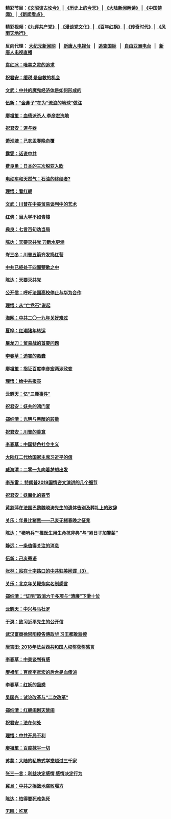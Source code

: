 #### 精彩节目：[《文昭谈古论今》](http://45.76.220.221/wenzhao) | [《历史上的今天》](http://45.76.220.221/today-in-history) | [《大陆新闻解读》](http://45.76.220.221/ntdtv-comedy) | [《中国禁闻》](http://45.76.220.221/ntdtv-news) | [《新闻看点》](http://45.76.220.221/news-insight) 

 #### 精彩视频：[《九评共产党》](http://45.76.220.221:10000/videos/jiuping) | [《漫谈党文化》](http://45.76.220.221:10000/videos/mtdwh) | [《百年红祸》](http://45.76.220.221:10000/videos/bnhh) | [《传奇时代》](http://45.76.220.221:10000/videos/legend) | [《风雨天地行》](http://45.76.220.221:10000/videos/fytdx) 

 #### 反向代理： [大纪元新闻网](http://45.76.220.221:10080/) &nbsp;&nbsp;|&nbsp;&nbsp; [新唐人电视台](http://45.76.220.221:8000/) &nbsp;&nbsp;|&nbsp;&nbsp; [追查国际](http://45.76.220.221:10010/) &nbsp;&nbsp;|&nbsp;&nbsp; [自由亚洲电台](http://45.76.220.221:9800/) &nbsp;&nbsp;|&nbsp;&nbsp; [新唐人电视直播](http://45.76.220.221/) 

#### [袁红冰：唯美之灵的追求](../pages/nsc993/n11052800.md?t=02182137) 

#### [祝君安：缓税 是自救的机会](../pages/nsc993/n11052714.md?t=02182137) 

#### [文武：中共的魔鬼经济体是如何形成的](../pages/nsc993/n11051908.md?t=02182137) 

#### [伍新：“金鼻子”在为“流浪的地球”做注](../pages/nsc993/n11051603.md?t=02182137) 

#### [廖祖笙：血债派杀人 李彦宏洗地](../pages/nsc993/n11051397.md?t=02182137) 

#### [祝君安：道与器](../pages/nsc993/n11050653.md?t=02182137) 

#### [萧淮塘：己亥孟春晚舟覆](../pages/nsc993/n11050615.md?t=02182137) 

#### [露雯：话说中共](../pages/nsc993/n11050549.md?t=02182137) 

#### [费良勇：日本的三次脱亚入欧](../pages/nsc993/n11050067.md?t=02182137) 

#### [电动车和天然气：石油的终结者?](../pages/nsc993/n11047401.md?t=02182137) 

#### [理悟：看红朝](../pages/nsc993/n11047368.md?t=02182137) 

#### [文武：川普在中美贸易谈判中的艺术](../pages/nsc993/n11047216.md?t=02182137) 

#### [红佛：当大学不如青楼](../pages/nsc993/n11046910.md?t=02182137) 

#### [典良：七言百句劝当局](../pages/nsc993/n11046467.md?t=02182137) 

#### [陈达：天要灭共党 刀断水更淌](../pages/nsc993/n11045758.md?t=02182137) 

#### [岑三冬：川普五箭齐发捣红营](../pages/nsc993/n11045729.md?t=02182137) 

#### [中共已经处于四面楚歌之中](../pages/nsc993/n11044959.md?t=02182137) 

#### [陈达：天要灭共党](../pages/nsc993/n11043924.md?t=02182137) 

#### [公开信：呼吁法国高校停止与华为合作](../pages/nsc993/n11042967.md?t=02182137) 

#### [理悟：从“亡党石”说起](../pages/nsc993/n11042524.md?t=02182137) 

#### [海网：中共二〇一九年关好难过](../pages/nsc993/n11041415.md?t=02182137) 

#### [夏桦：红潮猪年转运](../pages/nsc993/n11041337.md?t=02182137) 

#### [屠龙刀：贸易战的首要问题](../pages/nsc993/n11040283.md?t=02182137) 

#### [李春草：迫害的愚蠢](../pages/nsc993/n11036601.md?t=02182137) 

#### [廖祖笙：指证百度李彦宏两涉政变](../pages/nsc993/n11036579.md?t=02182137) 

#### [理悟：给中共报丧](../pages/nsc993/n11036501.md?t=02182137) 

#### [云鹤天：忆“三鹿事件”](../pages/nsc993/n11036466.md?t=02182137) 

#### [祝君安：妖共的鸿门宴](../pages/nsc993/n11035387.md?t=02182137) 

#### [郑纯清：光明与黑暗的较量](../pages/nsc993/n11035337.md?t=02182137) 

#### [祝君安：川普的善意](../pages/nsc993/n11032077.md?t=02182137) 

#### [李春草：中国特色社会主义](../pages/nsc993/n11032132.md?t=02182137) 

#### [大陆红二代给国家主席习近平的信](../pages/nsc993/n11031995.md?t=02182137) 

#### [臧海清：二零一九向着梦想出发](../pages/nsc993/n11031959.md?t=02182137) 

#### [李东雷： 特朗普2019国情咨文演讲的几个细节](../pages/nsc993/n11031943.md?t=02182137) 

#### [祝君安：妖魔化的春节](../pages/nsc993/n11031747.md?t=02182137) 

#### [黄慈萍在法国巴黎魏晓涛先生的遗体告别及葬礼上的致辞](../pages/nsc993/n11031419.md?t=02182137) 

#### [关乐：年景比猪黑——己亥无猪春晚之征兆](../pages/nsc993/n11031494.md?t=02182137) 

#### [陈达：“猪哨兵”“推医生用生命抗非典”与“紧日子加警薪”](../pages/nsc993/n11027746.md?t=02182137) 

#### [静远：一条值得关注的消息](../pages/nsc993/n11024470.md?t=02182137) 

#### [伍新：己亥寄语](../pages/nsc993/n11024543.md?t=02182137) 

#### [张林：站在十字路口的中共驻美间谍（3）](../pages/nsc993/n11023043.md?t=02182137) 

#### [关乐：北京年关鞭炮实名制感言](../pages/nsc993/n11022630.md?t=02182137) 

#### [郑纯清：“证明”取消六千多项与“清廉”下滑十位](../pages/nsc993/n11022638.md?t=02182137) 

#### [云鹤天：中兴与马杜罗](../pages/nsc993/n11022620.md?t=02182137) 

#### [于溟：致习近平先生的公开信](../pages/nsc993/n11022593.md?t=02182137) 

#### [武汉富商徐崇阳控告傅政华 习王都敢监控](../pages/nsc993/n11022212.md?t=02182137) 

#### [唐吉田: 2018年法兰西共和国人权奖获奖感言](../pages/nsc993/n11021537.md?t=02182137) 

#### [李春草：中美谈判有感](../pages/nsc993/n11019776.md?t=02182137) 

#### [廖祖笙：百度李彦宏的后台是血债派](../pages/nsc993/n11019767.md?t=02182137) 

#### [李春草：红妖的蛊惑](../pages/nsc993/n11017095.md?t=02182137) 

#### [吴国光：试论改革与“二次改革”](../pages/nsc993/n11017055.md?t=02182137) 

#### [郑纯清：红朝闹剧天禁闹](../pages/nsc993/n11017030.md?t=02182137) 

#### [祝君安：法在何处](../pages/nsc993/n11017021.md?t=02182137) 

#### [理悟：中共开局不利](../pages/nsc993/n11016938.md?t=02182137) 

#### [廖祖笙：百度抹平一切](../pages/nsc993/n11014925.md?t=02182137) 

#### [苏蒙：大陆的私塾式学堂超过三千家](../pages/nsc993/n11014334.md?t=02182137) 

#### [张三一言：利益决定感情 感情决定行为](../pages/nsc993/n11012463.md?t=02182137) 

#### [冀旦：中共之摇篮地腐败塌方](../pages/nsc993/n11009533.md?t=02182137) 

#### [陈达：怕得要死难免死](../pages/nsc993/n11009520.md?t=02182137) 

#### [无眠：吃草](../pages/nsc993/n11007940.md?t=02182137) 


